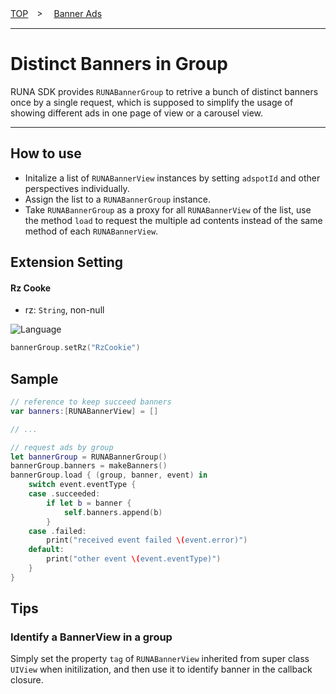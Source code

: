[TOP](/README.md#top)　>　 [Banner Ads](../README.md)

---

# Distinct Banners in Group

RUNA SDK provides `RUNABannerGroup` to retrive a bunch of distinct banners once by a single request, which is supposed to simplify the usage of showing different ads in one page of view or a carousel view.

---

## How to use

- Initalize a list of `RUNABannerView` instances by setting `adspotId` and other perspectives individually.
- Assign the list to a `RUNABannerGroup` instance.
- Take `RUNABannerGroup` as a proxy for all `RUNABannerView` of the list, use the method `load` to request the multiple ad contents instead of the same method of each `RUNABannerView`.

## Extension Setting

#### Rz Cooke

- rz: `String`, non-null

![Language](http://img.shields.io/badge/language-Swift-red.svg?style=flat)
```Swift
bannerGroup.setRz("RzCookie")
```

## Sample
```Swift
// reference to keep succeed banners
var banners:[RUNABannerView] = []

// ...

// request ads by group
let bannerGroup = RUNABannerGroup()
bannerGroup.banners = makeBanners()
bannerGroup.load { (group, banner, event) in
    switch event.eventType {
    case .succeeded:
        if let b = banner {
            self.banners.append(b)
        }
    case .failed:
        print("received event failed \(event.error)")
    default:
        print("other event \(event.eventType)")
    }
}
```

## Tips

### Identify a BannerView in a group
Simply set the property `tag` of `RUNABannerView` inherited from super class `UIView` when initilization, and then use it to identify banner in the callback closure.